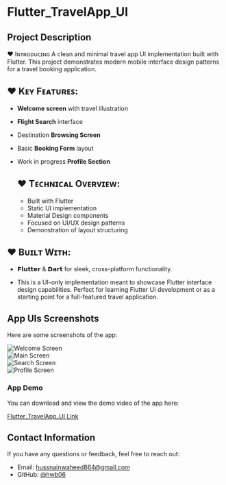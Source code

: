 # Flutter_TravelApp_UI
 
## **Project Description**

♥ Iɴᴛʀᴏᴅᴜᴄɪɴɢ A clean and minimal travel app UI implementation built with Flutter. This project demonstrates modern mobile interface design patterns for a travel booking application.

## ♥ **Kᴇʏ Fᴇᴀᴛᴜʀᴇꜱ**:
- **Welcome screen** with travel illustration
- **Flight Search** interface
- Destination **Browsing Screen**
- Basic **Booking Form** layout
- Work in progress **Profile Section**

  ## ♥ **Tᴇᴄʜɴɪᴄᴀʟ Oᴠᴇʀᴠɪᴇᴡ**:
  - Built with Flutter
  - Static UI implementation
  - Material Design components
  - Focused on UI/UX design patterns
  - Demonstration of layout structuring

## ♥ **Bᴜɪʟᴛ Wɪᴛʜ**:
- 𝗙𝗹𝘂𝘁𝘁𝗲𝗿 & 𝗗𝗮𝗿𝘁 for sleek, cross-platform functionality. 

- This is a UI-only implementation meant to showcase Flutter interface design capabilities. Perfect for learning Flutter UI development or as a starting point for a full-featured travel application.

## **App UIs Screenshots**
Here are some screenshots of the app:

![Welcome Screen](https://github.com/hwb06/Flutter_TravelApp_UI/blob/main/App_UI_Screens/WelcomeScreen.JPG?raw=true)  
![Main Screen](https://github.com/hwb06/Flutter_TravelApp_UI/blob/main/App_UI_Screens/MainScreen.JPG?raw=true)  
![Search Screen](https://github.com/hwb06/Flutter_TravelApp_UI/blob/main/App_UI_Screens/SearchScreen.JPG?raw=true)  
![Profile Screen](https://github.com/hwb06/Flutter_TravelApp_UI/blob/main/App_UI_Screens/ProfileScreen.JPG?raw=true)  

### **App Demo**
You can download and view the demo video of the app here:

[Flutter_TravelApp_UI Link](https://github.com/hwb06/Flutter_TravelApp_UI/releases/tag/v1.0.0)

## **Contact Information**
If you have any questions or feedback, feel free to reach out:

- Email: hussnainwaheed864@gmail.com
- GitHub: [@hwb06](https://github.com/hwb06)
